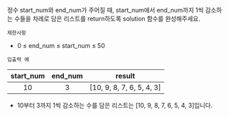 정수 start_num와 end_num가 주어질 때, start_num에서 end_num까지 1씩 감소하는 수들을 차례로 담은 리스트를 return하도록 solution 함수를 완성해주세요.

`제한사항`
- 0 ≤ end_num ≤ start_num ≤ 50

`입출력 예`

|start_num|end_num|result|
|:-:|:-:|:-:|
|10|3|[10, 9, 8, 7, 6, 5, 4, 3]|
- 10부터 3까지 1씩 감소하는 수를 담은 리스트는 [10, 9, 8, 7, 6, 5, 4, 3]입니다.
